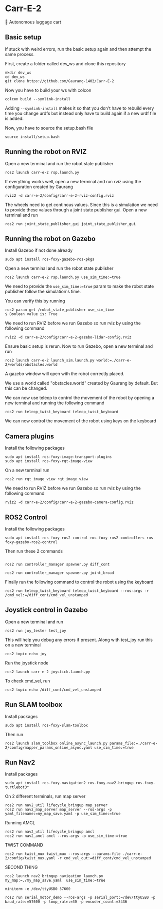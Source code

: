 # Carr-E-2

🚃 Autonomous luggage cart

## Basic setup

If stuck with weird errors, run the basic setup again and then attempt the same process.

First, create a folder called dev_ws and clone this repository



```
mkdir dev_ws
cd dev_ws
git clone https://github.com/Gaurang-1402/Carr-E-2
```


Now you have to build your ws with colcon



```
colcon build --symlink-install
```
Adding `--symlink-install` makes it so that you don't have to rebuild every time you change urdfs but instead only have to build again if a new urdf file is added.

Now, you have to source the setup.bash file


```
source install/setup.bash
```


## Running the robot on RVIZ

Open a new terminal and run the robot state publisher

```
ros2 launch carr-e-2 rsp.launch.py
```

If everything works well, open a new terminal and run rviz using the configuration created by Gaurang
```
rviz2 -d carr-e-2/config/carr-e-2-rviz-config.rviz 
```

The wheels need to get continous values. Since this is a simulation we need to provide these values through a joint state publisher gui. Open a new terminal and run

```
ros2 run joint_state_publisher_gui joint_state_publisher_gui
```


## Running the robot on Gazebo

Install Gazebo if not done already

```
sudo apt install ros-foxy-gazebo-ros-pkgs
```

Open a new terminal and run the robot state publisher

```
ros2 launch carr-e-2 rsp.launch.py use_sim_time:=true
```
We need to provide the ```use_sim_time:=true``` param to make the robot state publisher follow the simulation's time.

You can verify this by running
```
ros2 param get /robot_state_publisher use_sim_time 
$ Boolean value is: True
```

We need to run RVIZ before we run Gazebo so run rviz by using the following command

```
rviz2 -d carr-e-2/config/carr-e-2-gazebo-lidar-config.rviz 
```


Ensure basic setup is rerun. Now to run Gazebo, open a new terminal and run 


```
ros2 launch carr-e-2 launch_sim.launch.py world:=./carr-e-2/worlds/obstacles.world
```

A gazebo window will open with the robot correctly placed.

We use a world called "obstacles.world" created by Gaurang by default. But this can be changed.


We can now use teleop to control the movement of the robot by opening a new terminal and running the following command

```
ros2 run teleop_twist_keyboard teleop_twist_keyboard
```

We can now control the movement of the robot using keys on the keyboard

## Camera plugins

Install the following packages

```
sudo apt install ros-foxy-image-transport-plugins
sudo apt install ros-foxy-rqt-image-view
```

On a new terminal run 

```
ros2 run rqt_image_view rqt_image_view
```

We need to run RVIZ before we run Gazebo so run rviz by using the following command

```
rviz2 -d carr-e-2/config/carr-e-2-gazebo-camera-config.rviz 
```

## ROS2 Control

Install the following packages

```
sudo apt install ros-foxy-ros2-control ros-foxy-ros2-controllers ros-foxy-gazebo-ros2-control
```

Then run these 2 commands

```

ros2 run controller_manager spawner.py diff_cont

ros2 run controller_manager spawner.py joint_broad
```

Finally run the following command to control the robot using the keyboard

```
ros2 run teleop_twist_keyboard teleop_twist_keyboard --ros-args -r /cmd_vel:=/diff_cont/cmd_vel_unstamped
```

## Joystick control in Gazebo

Open a new terminal and run

```
ros2 run joy_tester test_joy
```

This will help you debug any errors if present. Along with test_joy run this on a new terminal

```
ros2 topic echo joy
```

Run the joystick node

```
ros2 launch carr-e-2 joystick.launch.py
```


To check cmd_vel, run

```
ros2 topic echo /diff_cont/cmd_vel_unstamped

```

## Run SLAM toolbox

Install packages

```
sudo apt install ros-foxy-slam-toolbox
```

Then run

```
ros2 launch slam_toolbox online_async_launch.py params_file:=./carr-e-2/config/mapper_params_online_async.yaml use_sim_time:=true
```

## Run Nav2

Install packages

```
sudo apt install ros-foxy-navigation2 ros-foxy-nav2-bringup ros-foxy-turtlebot3*
```

On 2 different terminals, run map server

```
ros2 run nav2_util lifecycle_bringup map_server
ros2 run nav2_map_server map_server --ros-args -p yaml_filename:=my_map_save.yaml -p use_sim_time:=true
```

Running AMCL

```
ros2 run nav2_util lifecycle_bringup amcl
ros2 run nav2_amcl amcl --ros-args -p use_sim_time:=true
```

TWIST COMMAND

```
ros2 run twist_mux twist_mux --ros-args --params-file ./carr-e-2/config/twist_mux.yaml -r cmd_vel_out:=diff_cont/cmd_vel_unstamped
```


SECOND THING

```
ros2 launch nav2_bringup navigation_launch.py my_map:=./my_map_save.yaml  use_sim_time:=true
```

```
miniterm -e /dev/ttyUSB0 57600
```
```
ros2 run serial_motor_demo --ros-args -p serial_port:=/dev/ttyUSB0 -p baud_rate:=57600 -p loop_rate:=30 -p encoder_count:=3436

```



